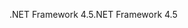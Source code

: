 <span data-ttu-id="263c9-101">.NET Framework 4.5</span><span class="sxs-lookup"><span data-stu-id="263c9-101">.NET Framework 4.5</span></span>